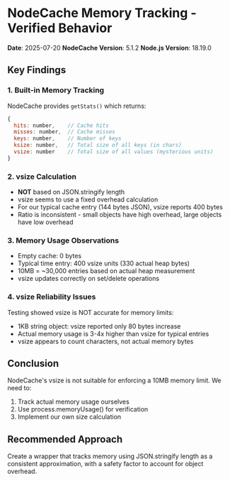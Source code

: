 # NodeCache Memory Tracking - Verified Behavior

**Date**: 2025-07-20
**NodeCache Version**: 5.1.2
**Node.js Version**: 18.19.0

## Key Findings

### 1. Built-in Memory Tracking
NodeCache provides `getStats()` which returns:
```javascript
{
  hits: number,    // Cache hits
  misses: number,  // Cache misses  
  keys: number,    // Number of keys
  ksize: number,   // Total size of all keys (in chars)
  vsize: number    // Total size of all values (mysterious units)
}
```

### 2. vsize Calculation
- **NOT** based on JSON.stringify length
- vsize seems to use a fixed overhead calculation
- For our typical cache entry (144 bytes JSON), vsize reports 400 bytes
- Ratio is inconsistent - small objects have high overhead, large objects have low overhead

### 3. Memory Usage Observations
- Empty cache: 0 bytes
- Typical time entry: 400 vsize units (330 actual heap bytes)
- 10MB = ~30,000 entries based on actual heap measurement
- vsize updates correctly on set/delete operations

### 4. vsize Reliability Issues
Testing showed vsize is NOT accurate for memory limits:
- 1KB string object: vsize reported only 80 bytes increase
- Actual memory usage is 3-4x higher than vsize for typical entries
- vsize appears to count characters, not actual memory bytes

## Conclusion
NodeCache's vsize is not suitable for enforcing a 10MB memory limit. We need to:
1. Track actual memory usage ourselves
2. Use process.memoryUsage() for verification
3. Implement our own size calculation

## Recommended Approach
Create a wrapper that tracks memory using JSON.stringify length as a consistent approximation, with a safety factor to account for object overhead.